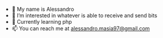 - 👋 My name is Alessandro  
- 👀 I’m interested in whatever is able to receive and send bits
- 🌱 Currently learning php
- 📫 You can reach me at alessandro.masia97@gmail.com

